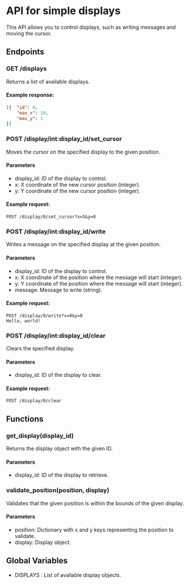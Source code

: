 # API for simple displays

This API allows you to control displays, such as writing messages and moving the cursor.

## Endpoints
### GET /displays
Returns a list of available displays.

#### Example response:

```json
[{  "id": 0,
    "max_x": 19,        
    "max_y": 1    
}]
```
### POST /display/int:display_id/set_cursor
Moves the cursor on the specified display to the given position.

#### Parameters

- display_id: ID of the display to control.
- x: X coordinate of the new cursor position (integer).
- y: Y coordinate of the new cursor position (integer).

#### Example request:

```POST /display/0/set_cursor?x=5&y=0```

### POST /display/int:display_id/write
Writes a message on the specified display at the given position.

#### Parameters

- display_id: ID of the display to control.
- x: X coordinate of the position where the message will start (integer).
- y: Y coordinate of the position where the message will start (integer).
- message: Message to write (string).

#### Example request:

```
POST /display/0/write?x=0&y=0
Hello, world!
```

### POST /display/int:display_id/clear
Clears the specified display.

#### Parameters

- display_id: ID of the display to clear.

#### Example request:

```POST /display/0/clear```

## Functions 

### get_display(display_id)
Returns the display object with the given ID.

#### Parameters

- display_id: ID of the display to retrieve.

### validate_position(position, display)
Validates that the given position is within the bounds of the given display.

#### Parameters

- position: Dictionary with x and y keys representing the position to validate.
- display: Display object.

## Global Variables
- DISPLAYS : List of available display objects.